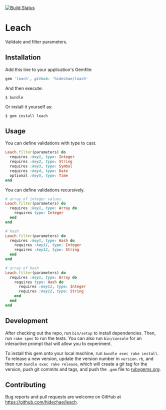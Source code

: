 [![Build Status](https://travis-ci.org/hidechae/leach.svg?branch=master)](https://travis-ci.org/hidechae/leach)

# Leach

Validate and filter parameters.

## Installation

Add this line to your application's Gemfile:

```ruby
gem 'leach', github: 'hidechae/leach'
```

And then execute:

    $ bundle

Or install it yourself as:

    $ gem install leach

## Usage

You can define validations with type to cast.

```ruby
Leach.filter(parameters) do
  requires :key1, type: Integer
  requires :key2, type: String
  requires :key3, type: Symbol
  requires :key4, type: Date
  optional :key5, type: Time
end
```

You can define validations recursively.

```ruby
# array of integer values
Leach.filter(parameters) do
  requires :key1, type: Array do
    requires type: Integer
  end
end

# hash
Leach.filter(parameters) do
  requires :key1, type: Hash do
    requires :key11, type: Integer
    requires :key12, type: String
  end
end

# array of hash
Leach.filter(parameters) do
  requires :key1, type: Array do
    requires type: Hash do
      requires :key11, type: Integer
      requires :key12, type: String
    end
  end
end
```

## Development

After checking out the repo, run `bin/setup` to install dependencies. Then, run `rake spec` to run the tests. You can also run `bin/console` for an interactive prompt that will allow you to experiment.

To install this gem onto your local machine, run `bundle exec rake install`. To release a new version, update the version number in `version.rb`, and then run `bundle exec rake release`, which will create a git tag for the version, push git commits and tags, and push the `.gem` file to [rubygems.org](https://rubygems.org).

## Contributing

Bug reports and pull requests are welcome on GitHub at https://github.com/hidechae/leach.

